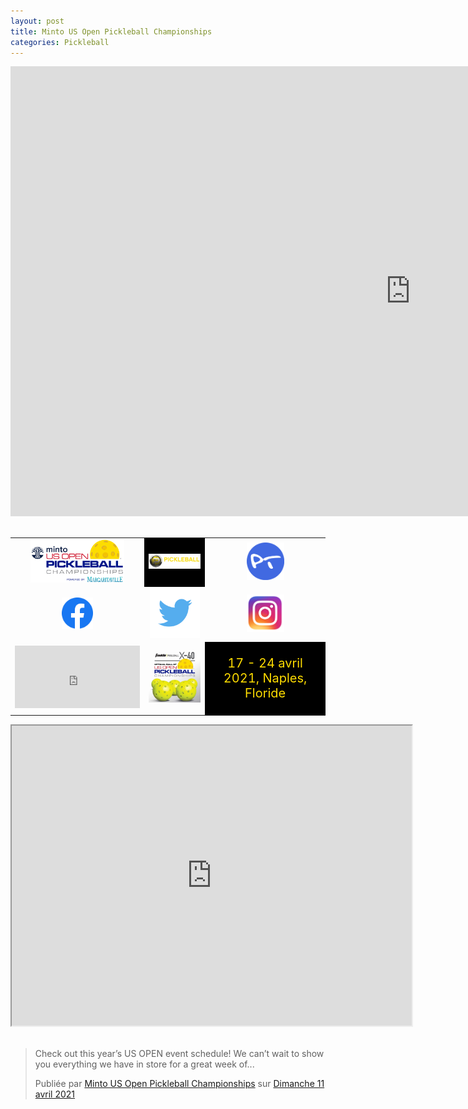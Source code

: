 ```yaml
---
layout: post
title: Minto US Open Pickleball Championships
categories: Pickleball
---
```

<!-- Code pour les posts facebook -->
<div id="fb-root"></div>
<script async defer crossorigin="anonymous" src="https://connect.facebook.net/fr_CA/sdk.js#xfbml=1&version=v10.0" nonce="nuCryucA"></script>

<div class="videoWrapper">
<iframe width="1280" height="720" src="https://www.youtube.com/embed/wNqB2Wlw0KQ" title="YouTube video player" frameborder="0" allow="accelerometer; autoplay; clipboard-write; encrypted-media; gyroscope; picture-in-picture" allowfullscreen></iframe>
</div>

<br>

<table>
    <tr>
        <td>
            <div style="text-align: center">
                <a href="https://usopenpickleballchampionship.com/index.html" target="_blank" rel="noopener noreferrer"><img src="/images/usopen_pickleball_logo.png" width="150"/></a>
            </div>
        </td>
        <td style="background-color:#000"> 
            <div style="text-align: center">
                <a href="http://www.pickleballchannel.com/live" target="_blank" rel="noopener noreferrer"><img src="/images/pb-logo-400.png" width="180"/></a>
            </div>
        </td>
        <td>
            <div style="text-align: center">  
                <a href="https://www.pickleballtournaments.com/tournamentinfo.pl?tid=3679" target="_blank" rel="noopener noreferrer"><img src="/images/pt.png" alt="pickleballtournaments.com" width="60"/></a>
            </div>
        </td>
    </tr>
    <tr>
        <td>
            <div style="text-align: center">
                <a href="https://www.facebook.com/usopenpickleball" target="_blank" rel="noopener noreferrer"><img src="/images/facebook.png" width="50"/></a>
            </div>
        </td>
        <td>
            <div style="text-align: center">
            <a href="https://twitter.com/usopenpicklebal" target="_blank" rel="noopener noreferrer"><img src="/images/twitter.png" width="80"/></a>
            </div>
        </td>
        <td>
            <div style="text-align: center">
            <a href="https://www.instagram.com/usopenpickleball" target="_blank" rel="noopener noreferrer"><img src="/images/instagram.png" width="60"/></a>
            </div>
        </td>
    </tr>
    <tr>
        <td>
            <div style="text-align: center">
                <iframe src="https://www.google.com/maps/embed?pb=!1m14!1m8!1m3!1d14331.109480978559!2d-81.7644604!3d26.1061851!3m2!1i1024!2i768!4f13.1!3m3!1m2!1s0x0%3A0xbb225783591a9389!2sEast%20Naples%20Community%20Park!5e0!3m2!1sfr!2sca!4v1618327353117!5m2!1sfr!2sca" style="border:0;" allowfullscreen="" loading="lazy" width="200" height="100"></iframe>
            </div>
        </td>
        <td>
            <div style="text-align: center">
            <a href="https://www.walmart.ca/fr/ip/balles-de-pickleball-optique-extrieur-x-40-franklin-sports-paquet-de-3/6000201061182" target="_blank" rel="noopener noreferrer"><img src="/images/usopenball.jpg" width="200"/></a>
            </div>
        </td>
        <td style="background-color:#000">
            <div style="text-align: center">
            <p style="font-size:20px; color:#FEDC01;">17 - 24 avril 2021, Naples, Floride</p>
            </div>
        </td>
    </tr>
</table>

<div class="videoWrapper">
<iframe src="https://drive.google.com/file/d/1lC61ksXw1XaTtpeTSwCv6rIet-gD0_4N/preview" width="640" height="480"></iframe>
</div>

<br>

<div class="fb-post" data-href="https://www.facebook.com/usopenpickleball/posts/3119449668341397" data-width="500" data-show-text="true"><blockquote cite="https://www.facebook.com/usopenpickleball/posts/3119449668341397" class="fb-xfbml-parse-ignore"><p>Check out this year’s US OPEN event schedule! We can’t wait to show you everything we have in store for a great week of...</p>Publiée par <a href="https://www.facebook.com/usopenpickleball/">Minto US Open Pickleball Championships</a> sur&nbsp;<a href="https://www.facebook.com/usopenpickleball/posts/3119449668341397">Dimanche 11 avril 2021</a></blockquote></div>